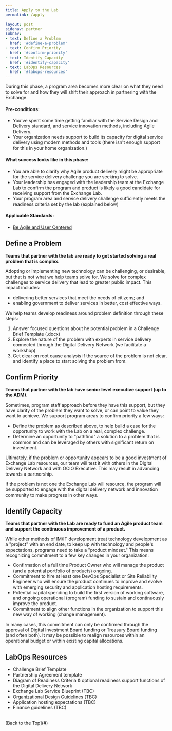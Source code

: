 ```yaml
---
title: Apply to the Lab
permalink: /apply

layout: post
sidenav: partner
subnav:
- text: Define a Problem
  href: '#define-a-problem'
- text: Confirm Priority
  href: '#confirm-priority'
- text: Identify Capacity
  href: '#identify-capacity'
- text: LabOps Resources
  href: '#labops-resources'
---
```

During this phase, a program area becomes more clear on what they need to solve for and how they will shift their approach in partnering with the Exchange.

#### Pre-conditions:
- You've spent some time getting familiar with the Service Design and Delivery standard, and service innovation methods, including Agile Delivery.
- Your organization needs support to build its capacity for digital service delivery using modern methods and tools (there isn't enough support for this in your home organization.)

#### What success looks like in this phase:
- You are able to clarify why Agile product delivery might be appropriate for the service delivery challenge you are seeking to solve.
- Your leadership has engaged with the leadership team at the Exchange Lab to confirm the program and product is likely a good candidate for receiving support from the Exchange Lab.
- Your program area and service delivery challenge sufficiently meets the readiness criteria set by the lab (explained below)

#### Applicable Standards:
- [Be Agile and User Centered](https://github.com/bcgov/exchangelabops/reference/standard.md#agile)

## Define a Problem

**Teams that partner with the lab are ready to get started solving a real problem that is complex.**

Adopting or implementing new technology can be challenging, or desirable, but that is not what we help teams solve for. We solve for complex challenges to service delivery that lead to greater public impact. This impact includes:
- delivering better services that meet the needs of citizens; and
- enabling government to deliver services in better, cost effective ways.

We help teams develop readiness around problem definition through these steps:

1. Answer focused questions about he potential problem in a Challenge Brief Template (.docx)
2. Explore the nature of the problem with experts in service delivery connected through the Digital Delivery Network (we facilitate a workshop)
3. Get clear on root cause analysis if the source of the problem is not clear, and identify a place to start solving the problem from.

## Confirm Priority

**Teams that partner with the lab have senior level executive support (up to the ADM).**

Sometimes, program staff approach before they have this support, but they have clarity of the problem they want to solve, or can point to value they want to achieve. We support program areas to confirm priority a few ways:

- Define the problem as described above, to help build a case for the opportunity to work with the Lab on a real, complex challenge.
- Determine an opportunity to "pathfind" a solution to a problem that is common and can be leveraged by others with significant return on investment.

Ultimately, if the problem or opportunity appears to be a good investment of Exchange Lab resources, our team will test it with others in the Digital Delivery Network and with OCIO Executive. This may result in advancing towards a partnership.

If the problem is not one the Exchange Lab will resource, the program will be supported to engage with the digital delivery network and innovation community to make progress in other ways.

## Identify Capacity

**Teams that partner with the Lab are ready to fund an Agile product team and support the continuous improvement of a product.**

While other methods of IM/IT development treat technology development as a "project" with an end date, to keep up with technology and people's expectations, programs need to take a "product mindset." This means recognizing commitment to a few key changes in your organization:

- Confirmation of a full time Product Owner who will manage the product (and a potential portfolio of products) ongoing.
- Commitment to hire at least one DevOps Specialist or Site Reliability Engineer who will ensure the product continues to improve and evolve with emerging security and application hosting requirements.
- Potential capital spending to build the first version of working software, and ongoing operational (program) funding to sustain and continuously improve the product.
- Commitment to align other functions in the organization to support this new way of working (change management).

In many cases, this commitment can only be confirmed through the approval of Digital Investment Board funding or Treasury Board funding (and often both). It may  be possible to realign resources within an operational budget or within existing capital allocations.

## LabOps Resources

- Challenge Brief Template
- Partnership Agreement template
- Diagram of Readiness Criteria & optional readiness support functions of the Digital Delivery Network
- Exchange Lab Service Blueprint (TBC)
- Organizational Design Guidelines (TBC)
- Application hosting expectations (TBC)
- Finance guidelines (TBC)


<br/>
[Back to the Top](#)
